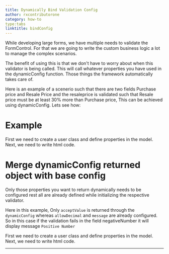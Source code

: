 ```yaml
---
title: Dynamically Bind Validation Config
author: rxcontributorone
category: how-to
type:tabs
linktitle: bindConfig
---
```


While developing large forms, we have multiple needs to validate the FormControl. For that we are going to write the custom business logic a lot to manage the complex scenarios.

The benefit of using this is that we don't have to worry about when this validator is being called. This will call whatever properties you have used in the dynamicConfig function. Those things the framework automatically takes care of.

Here is an example of a scenerio such that there are two fields Purchase price and Resale Price and the resaleprice is validated such that Resale price must be at least 30% more than Purchase price, This can be achieved using dynamicConfig. Lets see how:

# Example

<data-scope scope="['decorator']">
First we need to create a user class and define properties in the model.
<div component="app-code" key="bind-complete-model"></div> 
</data-scope>
<div component="app-code" key="bind-complete-component"></div> 
Next, we need to write html code.
<div component="app-code" key="bind-complete-html"></div> 
<div component="app-example-runner" ref-component="app-bind-complete"></div>

# Merge dynamicConfig returned object with base config
Only those properties you want to return dynamically needs to be configured rest all are already defined while initializing the respective validator.

Here in this example, Only `acceptValue` is returned through the `dynamicConfig` whereas `allowDecimal` and `message` are already configured. So in this case if the validation fails in the field negativeNumber it will display message `Positive Number`

<data-scope scope="['decorator']">
First we need to create a user class and define properties in the model.
<div component="app-code" key="bind-return-model"></div> 
</data-scope>
<div component="app-code" key="bind-return-component"></div> 
Next, we need to write html code.
<div component="app-code" key="bind-return-html"></div> 
<div component="app-example-runner" ref-component="app-bind-return"></div>

***

